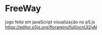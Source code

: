 # FreeWay
jogo feito em javaScript
visualização no p5.js https://editor.p5js.org/florareiro/full/xcnUI2yAl
